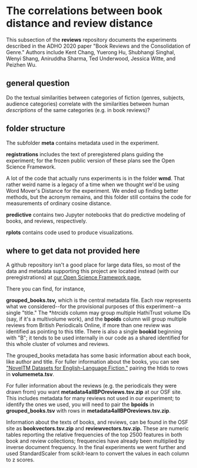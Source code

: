 The correlations between book distance and review distance
==========================================================

This subsection of the **reviews** repository documents the experiments described in the ADHO 2020 paper "Book Reviews and the Consolidation of Genre." Authors include Kent Chang, Yuerong Hu, Shubhangi Singhal, Wenyi Shang, Aniruddha Sharma, Ted Underwood, Jessica Witte, and Peizhen Wu.

general question
----------------

Do the textual similarities between categories of fiction (genres, subjects, audience categories) correlate with the similarities between human *descriptions* of the same categories (e.g. in book reviews)?

folder structure
----------------

The subfolder **meta** contains metadata used in the experiment.

**registrations** includes the text of preregistered plans guiding the experiment; for the frozen public version of these plans see the Open Science Framework.

A lot of the code that actually runs experiments is in the folder **wmd**. That rather weird name is a legacy of a time when we thought we'd be using Word Mover's Distance for the experiment. We ended up finding better methods, but the acronym remains, and this folder still contains the code for measurements of ordinary cosine distance.

**predictive** contains two Jupyter notebooks that do predictive modeling of books, and reviews, respectively.

**rplots** contains code used to produce visualizations.

where to get data not provided here
-----------------------------------

A github repository isn't a good place for large data files, so most of the data and metadata supporting this project are located instead (with our preregistrations) at [our Open Science Framework page.](https://osf.io/a3749/)

There you can find, for instance,

**grouped_books.tsv,** which is the central metadata file. Each row represents what we considered--for the provisional purposes of this experiment--a single "title." The **htrcids* column may group multiple HathiTrust volume IDs (say, if it's a multivolume work), and the **bpoids** column will group multiple reviews from British Periodicals Online, if more than one review was identified as pointing to this title. There is also a single **bookid** beginning with "B"; it tends to be used internally in our code as a shared identified for this whole cluster of volumes and reviews.

The grouped_books metadata has some basic information about each book, like author and title. For fuller information about the books, you can see ["NovelTM Datasets for English-Language Fiction,"](https://github.com/tedunderwood/noveltmmeta) pairing the htids to rows in **volumemeta.tsv**.

For fuller information about the reviews (e.g. the periodicals they were drawn from) you want **metadata4allBPOreviews.tsv.zip** at our OSF site. This includes metadata for many reviews not used in our experiment; to identify the ones we used, you will need to pair the **bpoids** in **grouped_books.tsv** with rows in **metadata4allBPOreviews.tsv.zip**.

Information about the texts of books, and reviews, can be found in the OSF site as **bookvectors.tsv.zip** and **reviewvectors.tsv.zip.** These are numeric tables reporting the relative frequencies of the top 2500 features in both book and review collections; frequencies have already been multiplied by inverse document frequency. In the final experiments we went further and used StandardScaler from scikit-learn to convert the values in each column to z scores.
